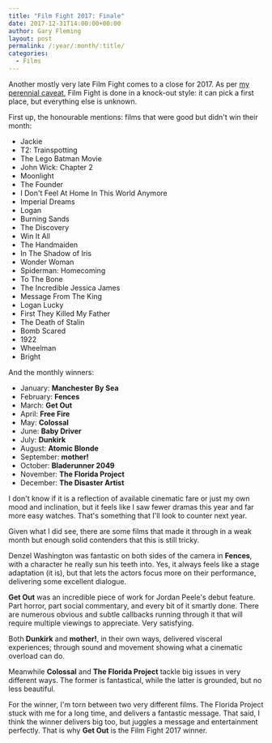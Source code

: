 ```yaml
---
title: "Film Fight 2017: Finale"
date: 2017-12-31T14:00:00+00:00
author: Gary Fleming
layout: post
permalink: /:year/:month/:title/
categories:
  - Films
---
```


Another mostly very late Film Fight comes to a close for 2017. As per [my perennial caveat](https://solitude.vkps.co.uk/2016/12/film-fight-2016-finale/), Film Fight is done in
a knock-out style: it can pick a first place, but everything else is unknown.

First up, the honourable mentions: films that were good but didn't win their month:

* Jackie
* T2: Trainspotting
* The Lego Batman Movie
* John Wick: Chapter 2
* Moonlight
* The Founder
* I Don't Feel At Home In This World Anymore
* Imperial Dreams
* Logan
* Burning Sands
* The Discovery
* Win It All
* The Handmaiden
* In The Shadow of Iris
* Wonder Woman
* Spiderman: Homecoming
* To The Bone
* The Incredible Jessica James
* Message From The King
* Logan Lucky
* First They Killed My Father
* The Death of Stalin
* Bomb Scared
* 1922
* Wheelman
* Bright


And the monthly winners:

* January: **Manchester By Sea**
* February: **Fences**
* March: **Get Out**
* April: **Free Fire**
* May: **Colossal**
* June: **Baby Driver**
* July: **Dunkirk**
* August: **Atomic Blonde**
* September: **mother!**
* October: **Bladerunner 2049**
* November: **The Florida Project**
* December: **The Disaster Artist**

I don't know if it is a reflection of available cinematic fare or just my own mood
and inclination, but it feels like I saw fewer dramas this year and far more easy
watches. That's something that I'll look to counter next year.

Given what I did see, there are some films that made it through in a weak month but enough
solid contenders that this is still tricky.

Denzel Washington was fantastic on both sides of the camera in **Fences**, with a
character he really sun his teeth into. Yes, it always feels like a stage adaptation (it is),
but that lets the actors focus more on their performance, delivering some excellent dialogue.

**Get Out** was an incredible piece of work for Jordan Peele's debut feature. Part horror, part
social commentary, and every bit of it smartly done. There are numerous obvious and subtle
callbacks running through it that will require multiple viewings to appreciate. Very
satisfying.

Both **Dunkirk** and **mother!**, in their own ways, delivered visceral experiences; through
sound and movement showing what a cinematic overload can do.

Meanwhile **Colossal** and **The Florida Project** tackle big issues in very different ways.
The former is fantastical, while the latter is grounded, but no less beautiful.

For the winner, I'm torn between two very different films. The Florida Project stuck with
me for a long time, and delivers a fantastic message. That said, I think the winner delivers
big too, but juggles a message and entertainment perfectly. That is why **Get Out** is the
Film Fight 2017 winner.

